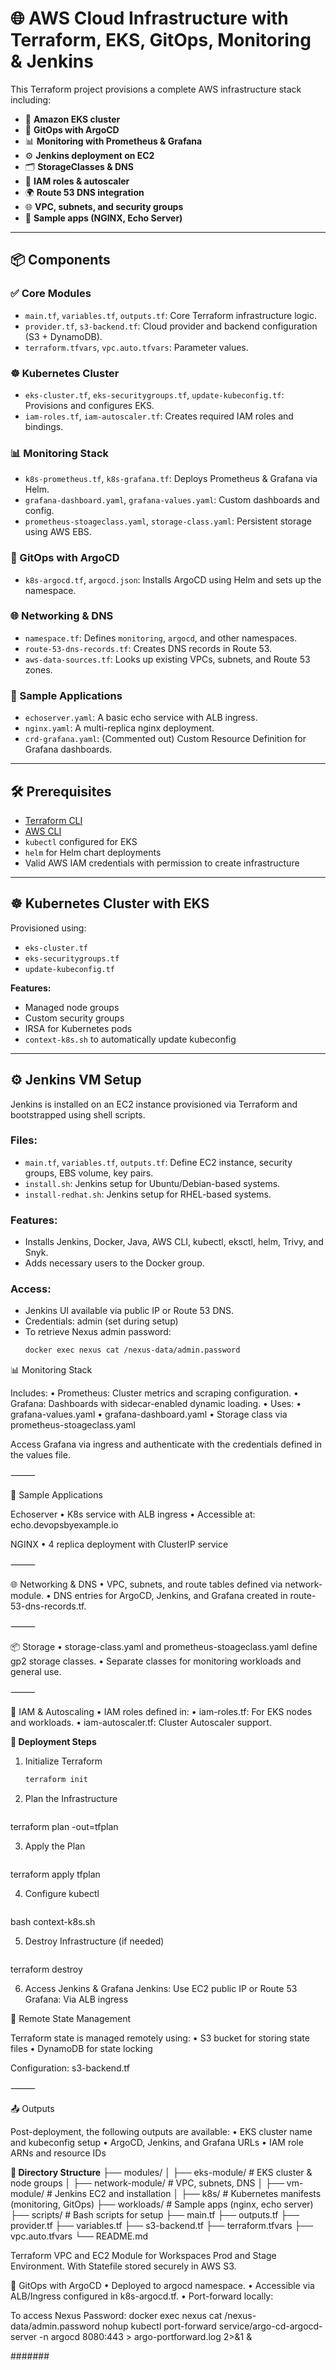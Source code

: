 # 🌐 AWS Cloud Infrastructure with Terraform, EKS, GitOps, Monitoring & Jenkins

This Terraform project provisions a complete AWS infrastructure stack including:

- 🔧 **Amazon EKS cluster**
- 🚀 **GitOps with ArgoCD**
- 📊 **Monitoring with Prometheus & Grafana**
- ⚙️ **Jenkins deployment on EC2**
- 🗂️ **StorageClasses & DNS**
- 🔐 **IAM roles & autoscaler**
- 🌍 **Route 53 DNS integration**
- 🌐 **VPC, subnets, and security groups**
- 🧪 **Sample apps (NGINX, Echo Server)**

---

## 📦 Components

### ✅ Core Modules
- `main.tf`, `variables.tf`, `outputs.tf`: Core Terraform infrastructure logic.
- `provider.tf`, `s3-backend.tf`: Cloud provider and backend configuration (S3 + DynamoDB).
- `terraform.tfvars`, `vpc.auto.tfvars`: Parameter values.

### ☸️ Kubernetes Cluster
- `eks-cluster.tf`, `eks-securitygroups.tf`, `update-kubeconfig.tf`: Provisions and configures EKS.
- `iam-roles.tf`, `iam-autoscaler.tf`: Creates required IAM roles and bindings.

### 📊 Monitoring Stack
- `k8s-prometheus.tf`, `k8s-grafana.tf`: Deploys Prometheus & Grafana via Helm.
- `grafana-dashboard.yaml`, `grafana-values.yaml`: Custom dashboards and config.
- `prometheus-stoageclass.yaml`, `storage-class.yaml`: Persistent storage using AWS EBS.

### 🚀 GitOps with ArgoCD
- `k8s-argocd.tf`, `argocd.json`: Installs ArgoCD using Helm and sets up the namespace.

### 🌐 Networking & DNS
- `namespace.tf`: Defines `monitoring`, `argocd`, and other namespaces.
- `route-53-dns-records.tf`: Creates DNS records in Route 53.
- `aws-data-sources.tf`: Looks up existing VPCs, subnets, and Route 53 zones.

### 📡 Sample Applications
- `echoserver.yaml`: A basic echo service with ALB ingress.
- `nginx.yaml`: A multi-replica nginx deployment.
- `crd-grafana.yaml`: (Commented out) Custom Resource Definition for Grafana dashboards.

---

## 🛠 Prerequisites

- [Terraform CLI](https://www.terraform.io/downloads)
- [AWS CLI](https://docs.aws.amazon.com/cli/latest/userguide/install-cliv2.html)
- `kubectl` configured for EKS
- `helm` for Helm chart deployments
- Valid AWS IAM credentials with permission to create infrastructure

---

## ☸️ Kubernetes Cluster with EKS

Provisioned using:
- `eks-cluster.tf`
- `eks-securitygroups.tf`
- `update-kubeconfig.tf`

**Features:**
- Managed node groups
- Custom security groups
- IRSA for Kubernetes pods
- `context-k8s.sh` to automatically update kubeconfig

---

## ⚙️ Jenkins VM Setup

Jenkins is installed on an EC2 instance provisioned via Terraform and bootstrapped using shell scripts.

### Files:
- `main.tf`, `variables.tf`, `outputs.tf`: Define EC2 instance, security groups, EBS volume, key pairs.
- `install.sh`: Jenkins setup for Ubuntu/Debian-based systems.
- `install-redhat.sh`: Jenkins setup for RHEL-based systems.

### Features:
- Installs Jenkins, Docker, Java, AWS CLI, kubectl, eksctl, helm, Trivy, and Snyk.
- Adds necessary users to the Docker group.

### Access:
- Jenkins UI available via public IP or Route 53 DNS.
- Credentials: admin (set during setup)
- To retrieve Nexus admin password:
  ```bash
  docker exec nexus cat /nexus-data/admin.password

📊 Monitoring Stack

Includes:
	•	Prometheus: Cluster metrics and scraping configuration.
	•	Grafana: Dashboards with sidecar-enabled dynamic loading.
	•	Uses:
	•	grafana-values.yaml
	•	grafana-dashboard.yaml
	•	Storage class via prometheus-stoageclass.yaml

Access Grafana via ingress and authenticate with the credentials defined in the values file.

⸻

🧪 Sample Applications

Echoserver
	•	K8s service with ALB ingress
	•	Accessible at: echo.devopsbyexample.io

NGINX
	•	4 replica deployment with ClusterIP service

⸻

🌐 Networking & DNS
	•	VPC, subnets, and route tables defined via network-module.
	•	DNS entries for ArgoCD, Jenkins, and Grafana created in route-53-dns-records.tf.

⸻

📦 Storage
	•	storage-class.yaml and prometheus-stoageclass.yaml define gp2 storage classes.
	•	Separate classes for monitoring workloads and general use.

⸻

🔐 IAM & Autoscaling
	•	IAM roles defined in:
	•	iam-roles.tf: For EKS nodes and workloads.
	•	iam-autoscaler.tf: Cluster Autoscaler support.

**🚀 Deployment Steps**
1.	Initialize Terraform
    ```bash
    terraform init

2. Plan the Infrastructure
    ```bash
terraform plan -out=tfplan

3. Apply the Plan
    ```bash
terraform apply tfplan

4. Configure kubectl
    ```bash
bash context-k8s.sh

5. Destroy Infrastructure (if needed)
    ```bash
terraform destroy

6. Access Jenkins & Grafana
Jenkins: Use EC2 public IP or Route 53
Grafana: Via ALB ingress


🔐 Remote State Management

Terraform state is managed remotely using:
	•	S3 bucket for storing state files
	•	DynamoDB for state locking

Configuration: s3-backend.tf

⸻

📤 Outputs

Post-deployment, the following outputs are available:
	•	EKS cluster name and kubeconfig setup
	•	ArgoCD, Jenkins, and Grafana URLs
	•	IAM role ARNs and resource IDs


**📁 Directory Structure**
├── modules/
│   ├── eks-module/             # EKS cluster & node groups
│   ├── network-module/         # VPC, subnets, DNS
│   ├── vm-module/              # Jenkins EC2 and installation
│
├── k8s/                        # Kubernetes manifests (monitoring, GitOps)
├── workloads/                 # Sample apps (nginx, echo server)
├── scripts/                   # Bash scripts for setup
├── main.tf
├── outputs.tf
├── provider.tf
├── variables.tf
├── s3-backend.tf
├── terraform.tfvars
├── vpc.auto.tfvars
└── README.md



Terraform VPC and EC2 Module for Workspaces Prod and Stage Environment. With Statefile stored securely in AWS S3. 

🚀 GitOps with ArgoCD
	•	Deployed to argocd namespace.
	•	Accessible via ALB/Ingress configured in k8s-argocd.tf.
	•	Port-forward locally:

To access Nexus Password: docker exec nexus cat /nexus-data/admin.password
nohup kubectl port-forward service/argo-cd-argocd-server -n argocd 8080:443 > argo-portforward.log 2>&1 &

#######

